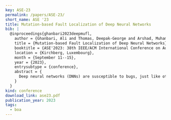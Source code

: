 ```yaml
---
key: ASE-23
permalink: /papers/ASE-23/
short_name: ASE '23
title: Mutation-based Fault Localization of Deep Neural Networks
bib: |
  @inproceedings{ghanbari2023deepmufl,
    author = {Ghanbari, Ali and Thomas, Deepak-George and Arshad, Muhammad Arbab and Rajan, Hridesh},
    title = {Mutation-based Fault Localization of Deep Neural Networks},
    booktitle = {ASE'2023: 38th IEEE/ACM International Conference on Automated Software Engineering},
    location = {Kirchberg, Luxembourg},
    month = {September 11--15},
    year = {2023},
    entrysubtype = {conference},
    abstract = {
      Deep neural networks (DNNs) are susceptible to bugs, just like other types of software systems. A significant uptick in using DNN, and its applications in wide-ranging areas, including safety-critical systems, warrant extensive research on software engineering tools for improving the reliability of DNN-based systems. One such tool that has gained significant attention in the recent years is DNN fault localization. This paper revisits mutation-based fault localization in the context of DNN models and proposes a novel technique, named deepmufl, applicable to a wide range of DNN models. We have implemented deepmufl and have evaluated its effectiveness using 109 bugs obtained from StackOverflow. Our results show that deepmufl detects 53/109 of the bugs by ranking the buggy layer in top-1 position, outperforming state-of-the-art static and dynamic DNN fault localization systems that are also designed to target the class of bugs supported by deepmufl. Moreover, we observed that we can halve the fault localization time for a pre-trained model using mutation selection, yet losing only 7.55% of the bugs localized in top-1 position.
    }
  }
kind: conference
download_link: ase23.pdf
publication_year: 2023
tags:
  - boa
---
```

